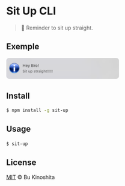 # Sit Up CLI
> :bow: Reminder to sit up straight.

## Exemple
<img src='https://github.com/BuKinoshita/sit-up/blob/master/demo.png' width="300px" />

## Install
```bash
$ npm install -g sit-up
```

## Usage
``` bash
$ sit-up
```

## License
[MIT](https://raw.githubusercontent.com/BuKinoshita/sit-up/master/LICENSE) &copy; Bu Kinoshita
